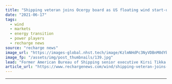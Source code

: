 ```yaml
---
title: "Shipping veteran joins Ocergy board as US floating wind start-up gathers momentum"
date: "2021-06-17"
tags: 
  - wind
  - markets
  - energy transition
  - power players
  - recharge news
source: "recharge news"
image_url: "https://images-global.nhst.tech/image/KzlmNHdPc3NyVDBnM0dYbjdpaDRMa2xSTnd4aWlUU1VUbmdRZEl5MnUvaz0=/nhst/binary/329820b8c518fa18ba6cb9d34d763c4b"
image_fp: "/assets/img/post_thumbnails/139.jpg"
lead: "Former American Bureau of Shipping senior executive Kirsi Tikka joins the offshore wind pioneer as it plans for flagship unit in American waters and first orders off UK"
article_url: "https://www.rechargenews.com/wind/shipping-veteran-joins-ocergy-board-as-us-floating-wind-start-up-gathers-momentum/2-1-1027228"
---
```


---

